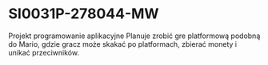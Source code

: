 # SI0031P-278044-MW
Projekt programowanie aplikacyjne 
Planuje zrobić gre platformową podobną do Mario, gdzie gracz może skakać po platformach, zbierać monety i unikać przeciwników. 
